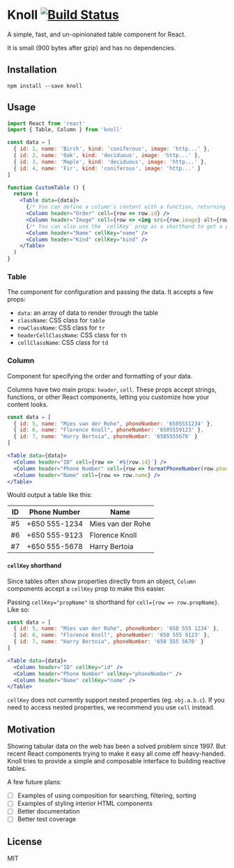 # Knoll [![Build Status](https://travis-ci.org/rosszurowski/knoll.svg?branch=master)](https://travis-ci.org/rosszurowski/knoll)

A simple, fast, and un-opinionated table component for React.

It is small (900 bytes after gzip) and has no dependencies.

## Installation

```
npm install --save knoll
```

## Usage

```jsx
import React from 'react'
import { Table, Column } from 'knoll'

const data = [
  { id: 1, name: 'Birch', kind: 'coniferous', image: 'http...' },
  { id: 2, name: 'Oak', kind: 'deciduous', image: 'http...' },
  { id: 3, name: 'Maple', kind: 'deciduous', image: 'http...' },
  { id: 4, name: 'Fir', kind: 'coniferous', image: 'http...' }
]

function CustomTable () {
  return (
    <Table data={data}>
      {/* You can define a column's content with a function, returning a string, number, or set of elements */}
      <Column header="Order" cell={row => row.id} />
      <Column header="Image" cell={row => <img src={row.image} alt={row.name} />} />
      {/* You can also use the `cellKey` prop as a shorthand to get a property */}
      <Column header="Name" cellKey="name" />
      <Column header="Kind" cellKey="kind" />
    </Table>
  )
}
```

### Table

The component for configuration and passing the data. It accepts a few props:

* `data`: an array of data to render through the table
* `className`: CSS class for `table`
* `rowClassName`: CSS class for `tr`
* `headerCellClassName`: CSS class for `th`
* `cellClassName`: CSS class for `td`

### Column

Component for specifying the order and formatting of your data.

Columns have two main props: `header`, `cell`. These props accept strings, functions, or other React components, letting you customize how your content looks.

```jsx
const data = [
  { id: 5, name: "Mies van der Rohe", phoneNumber: '6505551234' },
  { id: 6, name: "Florence Knoll", phoneNumber: '6505559123' },
  { id: 7, name: "Harry Bertoia", phoneNumber: '6505555678' }
]

<Table data={data}>
  <Column header="ID" cell={row => `#${row.id}`} />
  <Column header="Phone Number" cell={row => formatPhoneNumber(row.phoneNumber)} />
  <Column header="Name" cell={row => row.name} />
</Table>
```

Would output a table like this:

ID | Phone Number  | Name
---|---------------|-------
#5  | +650 555-1234 | Mies van der Rohe
#6  | +650 555-9123 | Florence Knoll
#7  | +650 555-5678 | Harry Bertoia

#### `cellKey` shorthand

Since tables often show properties directly from an object, `Column` components accept a `cellKey` prop to make this easier.

Passing `cellKey="propName"` is shorthand for `cell={row => row.propName}`. Like so:

```jsx
const data = [
  { id: 5, name: "Mies van der Rohe", phoneNumber: '650 555 1234' },
  { id: 6, name: "Florence Knoll", phoneNumber: '650 555 9123' },
  { id: 7, name: "Harry Bertoia", phoneNumber: '650 555 5678' }
]

<Table data={data}>
  <Column header="ID" cellKey="id" />
  <Column header="Phone Number" cellKey="phoneNumber" />
  <Column header="Name" cellKey="name" />
</Table>
```

`cellKey` does not currently support nested properties (eg. `obj.a.b.c`). If you need to access nested properties, we recommend you use `cell` instead.

## Motivation

Showing tabular data on the web has been a solved problem since 1997. But recent React components trying to make it easy all come off heavy-handed. Knoll tries to provide a simple and composable interface to building reactive tables.

A few future plans:

- [ ] Examples of using composition for searching, filtering, sorting
- [ ] Examples of styling interior HTML components
- [ ] Better documentation
- [ ] Better test coverage

## License

MIT

